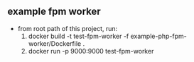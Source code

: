 ## example fpm worker
- from root path of this project, run:
    1) docker build -t test-fpm-worker -f example-php-fpm-worker/Dockerfile .
    2) docker run -p 9000:9000 test-fpm-worker